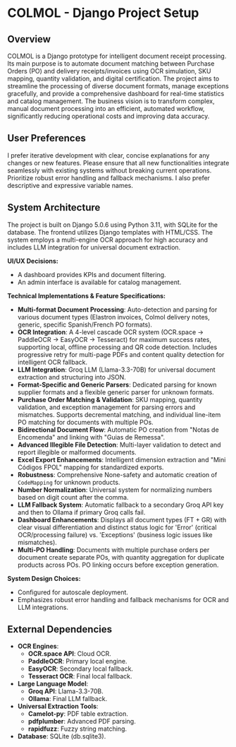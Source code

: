 # COLMOL - Django Project Setup

## Overview
COLMOL is a Django prototype for intelligent document receipt processing. Its main purpose is to automate document matching between Purchase Orders (PO) and delivery receipts/invoices using OCR simulation, SKU mapping, quantity validation, and digital certification. The project aims to streamline the processing of diverse document formats, manage exceptions gracefully, and provide a comprehensive dashboard for real-time statistics and catalog management. The business vision is to transform complex, manual document processing into an efficient, automated workflow, significantly reducing operational costs and improving data accuracy.

## User Preferences
I prefer iterative development with clear, concise explanations for any changes or new features. Please ensure that all new functionalities integrate seamlessly with existing systems without breaking current operations. Prioritize robust error handling and fallback mechanisms. I also prefer descriptive and expressive variable names.

## System Architecture
The project is built on Django 5.0.6 using Python 3.11, with SQLite for the database. The frontend utilizes Django templates with HTML/CSS. The system employs a multi-engine OCR approach for high accuracy and includes LLM integration for universal document extraction.

**UI/UX Decisions:**
- A dashboard provides KPIs and document filtering.
- An admin interface is available for catalog management.

**Technical Implementations & Feature Specifications:**
- **Multi-format Document Processing**: Auto-detection and parsing for various document types (Elastron invoices, Colmol delivery notes, generic, specific Spanish/French PO formats).
- **OCR Integration**: A 4-level cascade OCR system (OCR.space → PaddleOCR → EasyOCR → Tesseract) for maximum success rates, supporting local, offline processing and QR code detection. Includes progressive retry for multi-page PDFs and content quality detection for intelligent OCR fallback.
- **LLM Integration**: Groq LLM (Llama-3.3-70B) for universal document extraction and structuring into JSON.
- **Format-Specific and Generic Parsers**: Dedicated parsing for known supplier formats and a flexible generic parser for unknown formats.
- **Purchase Order Matching & Validation**: SKU mapping, quantity validation, and exception management for parsing errors and mismatches. Supports decremental matching, and individual line-item PO matching for documents with multiple POs.
- **Bidirectional Document Flow**: Automatic PO creation from "Notas de Encomenda" and linking with "Guias de Remessa".
- **Advanced Illegible File Detection**: Multi-layer validation to detect and report illegible or malformed documents.
- **Excel Export Enhancements**: Intelligent dimension extraction and "Mini Códigos FPOL" mapping for standardized exports.
- **Robustness**: Comprehensive None-safety and automatic creation of `CodeMapping` for unknown products.
- **Number Normalization**: Universal system for normalizing numbers based on digit count after the comma.
- **LLM Fallback System**: Automatic fallback to a secondary Groq API key and then to Ollama if primary Groq calls fail.
- **Dashboard Enhancements**: Displays all document types (FT + GR) with clear visual differentiation and distinct status logic for 'Error' (critical OCR/processing failure) vs. 'Exceptions' (business logic issues like mismatches).
- **Multi-PO Handling**: Documents with multiple purchase orders per document create separate POs, with quantity aggregation for duplicate products across POs. PO linking occurs before exception generation.

**System Design Choices:**
- Configured for autoscale deployment.
- Emphasizes robust error handling and fallback mechanisms for OCR and LLM integrations.

## External Dependencies
-   **OCR Engines**:
    -   **OCR.space API**: Cloud OCR.
    -   **PaddleOCR**: Primary local engine.
    -   **EasyOCR**: Secondary local fallback.
    -   **Tesseract OCR**: Final local fallback.
-   **Large Language Model**:
    -   **Groq API**: Llama-3.3-70B.
    -   **Ollama**: Final LLM fallback.
-   **Universal Extraction Tools**:
    -   **Camelot-py**: PDF table extraction.
    -   **pdfplumber**: Advanced PDF parsing.
    -   **rapidfuzz**: Fuzzy string matching.
-   **Database**: SQLite (db.sqlite3).